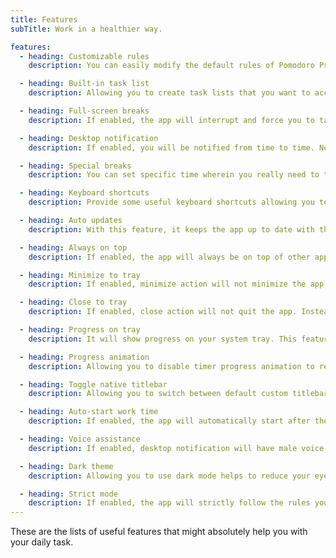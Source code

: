 ```yaml
---
title: Features
subTitle: Work in a healthier way.

features:
  - heading: Customizable rules
    description: You can easily modify the default rules of Pomodoro Principle to be fitted on your personal needs and likings.

  - heading: Built-in task list
    description: Allowing you to create task lists that you want to accomplish with drag and drop feature changing your task priorities. It also allow you to mark specific task item as finish or even undo and redu some accident actions.

  - heading: Full-screen breaks
    description: If enabled, the app will interrupt and force you to take a break by occupying the whole screen while preventing you from working.

  - heading: Desktop notification
    description: If enabled, you will be notified from time to time. Notification property are divided into 3 types; NONE, NORMAL and EXTRA.

  - heading: Special breaks
    description: You can set specific time wherein you really need to take a break like for example - lunch, snack, or even dinner time depending on you without having to change the rules that you have been set.

  - heading: Keyboard shortcuts
    description: Provide some useful keyboard shortcuts allowing you to use the app conveniently.

  - heading: Auto updates
    description: With this feature, it keeps the app up to date with the latest version. You don't need to download new updates; it delivers directly to your computer.

  - heading: Always on top
    description: If enabled, the app will always be on top of other apps running on your Operating System.

  - heading: Minimize to tray
    description: If enabled, minimize action will not minimize the app. Instead, it will be hidden and sent to tray. Useful when you do not want to be distracted while using the alt-tab on your machine.

  - heading: Close to tray
    description: If enabled, close action will not quit the app. Instead, it will be hidden and being send to tray. Useful if you don't want to accidentally quit the app.

  - heading: Progress on tray
    description: It will show progress on your system tray. This feature can be activated if minimize to tray or close to tray feature is enabled.

  - heading: Progress animation
    description: Allowing you to disable timer progress animation to reduce CPU usage to the app least required.

  - heading: Toggle native titlebar
    description: Allowing you to switch between default custom titlebar to a native one and vice versa. This feature is useful especially if you don't like the default titlebar.

  - heading: Auto-start work time
    description: If enabled, the app will automatically start after the timer ends. It is useful when you did not want to always start the timer manually everytime.

  - heading: Voice assistance
    description: If enabled, desktop notification will have male voice to inform you from time to time. Useful when you are away from your computer while taking some break.

  - heading: Dark theme
    description: Allowing you to use dark mode helps to reduce your eye strain and improves visibility if you are a type of person with low vision and sensitive to bright light.

  - heading: Strict mode
    description: If enabled, the app will strictly follow the rules you have set and preventing you from pausing, skipping and resetting the timer when it started.
---
```


These are the lists of useful features that might absolutely help you with your daily task.
